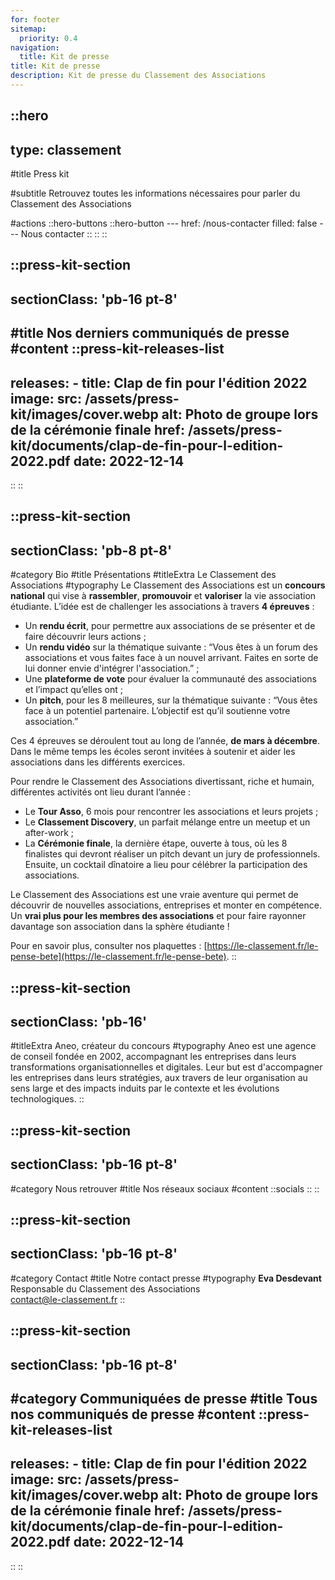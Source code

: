 ```yaml
---
for: footer
sitemap:
  priority: 0.4
navigation:
  title: Kit de presse
title: Kit de presse
description: Kit de presse du Classement des Associations
---
```


::hero
---
type: classement
---
#title
Press kit

#subtitle
Retrouvez toutes les informations nécessaires pour parler du Classement des Associations

#actions
  ::hero-buttons
    ::hero-button
    ---
    href: /nous-contacter
    filled: false
    ---
    Nous contacter
    ::
  ::
::

::press-kit-section
---
sectionClass: 'pb-16 pt-8'
---
#title
Nos derniers communiqués de presse
#content
  ::press-kit-releases-list
  ---
  releases:
    - title: Clap de fin pour l'édition 2022
      image:
        src: /assets/press-kit/images/cover.webp
        alt: Photo de groupe lors de la cérémonie finale
      href: /assets/press-kit/documents/clap-de-fin-pour-l-edition-2022.pdf
      date: 2022-12-14
  ---
  ::
::

::press-kit-section
---
sectionClass: 'pb-8 pt-8'
---
#category
Bio
#title
Présentations
#titleExtra
Le Classement des Associations
#typography
Le Classement des Associations est un **concours national** qui vise à **rassembler**, **promouvoir** et **valoriser** la vie association étudiante. L’idée est de challenger les associations à travers **4 épreuves** :

- Un **rendu écrit**, pour permettre aux associations de se présenter et de faire découvrir leurs actions ;
- Un **rendu vidéo** sur la thématique suivante : “Vous êtes à un forum des associations et vous faites face à un nouvel arrivant. Faites en sorte de lui donner envie d'intégrer l'association.” ;
- Une **plateforme de vote** pour évaluer la communauté des associations et l’impact qu’elles ont ;
- Un **pitch**, pour les 8 meilleures, sur la thématique suivante : “Vous êtes face à un potentiel partenaire. L’objectif est qu’il soutienne votre association.”

Ces 4 épreuves se déroulent tout au long de l’année, **de mars à décembre**. Dans le même temps les écoles seront invitées à soutenir et aider les associations dans les différents exercices.

Pour rendre le Classement des Associations divertissant, riche et humain, différentes activités ont lieu durant l’année :

- Le **Tour Asso**, 6 mois pour rencontrer les associations et leurs projets ;
- Le **Classement Discovery**, un parfait mélange entre un meetup et un after-work ;
- La **Cérémonie finale**, la dernière étape, ouverte à tous, où les 8 finalistes qui devront réaliser un pitch devant un jury de professionnels. Ensuite, un cocktail dînatoire a lieu pour célébrer la participation des associations.

Le Classement des Associations est une vraie aventure qui permet de découvrir de nouvelles associations, entreprises et monter en compétence. Un **vrai plus pour les membres des associations** et pour faire rayonner davantage son association dans la sphère étudiante !

Pour en savoir plus, consulter nos plaquettes : [https://le-classement.fr/le-pense-bete](https://le-classement.fr/le-pense-bete).
::

::press-kit-section
---
sectionClass: 'pb-16'
---
#titleExtra
Aneo, créateur du concours
#typography
Aneo  est  une  agence  de  conseil  fondée  en  2002,  accompagnant  les  entreprises dans    leurs    transformations    organisationnelles    et    digitales.    Leur    but    est d'accompagner   les   entreprises   dans   leurs   stratégies,   aux   travers   de   leur organisation au sens large et des impacts induits par le contexte et les évolutions technologiques.
::

::press-kit-section
---
sectionClass: 'pb-16 pt-8'
---
#category
Nous retrouver
#title
Nos réseaux sociaux
#content
  ::socials
  ::
::

::press-kit-section
---
sectionClass: 'pb-16 pt-8'
---
#category
Contact
#title
Notre contact presse
#typography
**Eva Desdevant**<br />
Responsable du Classement des Associations<br />
[contact@le-classement.fr](mailto:contact@le-classement.fr)
::

::press-kit-section
---
sectionClass: 'pb-16 pt-8'
---
#category
Communiquées de presse
#title
Tous nos communiqués de presse
#content
  ::press-kit-releases-list
  ---
  releases:
    - title: Clap de fin pour l'édition 2022
      image:
        src: /assets/press-kit/images/cover.webp
        alt: Photo de groupe lors de la cérémonie finale
      href: /assets/press-kit/documents/clap-de-fin-pour-l-edition-2022.pdf
      date: 2022-12-14
  ---
  ::
::
